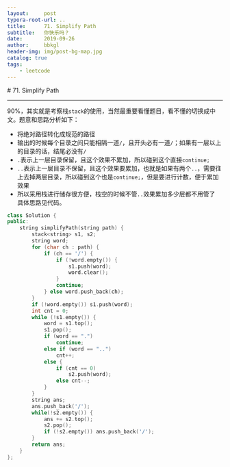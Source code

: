 ```yaml
---
layout:     post
typora-root-url: ..
title:      71. Simplify Path
subtitle:   你快乐吗？
date:       2019-09-26
author:     bbkgl
header-img: img/post-bg-map.jpg
catalog: true
tags:
    - leetcode
---
```


﻿# 71. Simplify Path

---

90%，其实就是考察栈`stack`的使用，当然最重要看懂题目，看不懂的切换成中文。题意和思路分析如下：

- 将绝对路径转化成规范的路径
- 输出的时候每个目录之间只能相隔一道`/`，且开头必有一道`/`；如果有一层以上的目录的话，结尾必没有`/`
- `.`表示上一层目录保留，且这个效果不累加，所以碰到这个直接`continue;`
- `..`表示上一层目录不保留，且这个效果要累加，也就是如果有两个`..`，需要往上去掉两层目录，所以碰到这个也是`continue;`，但是要进行计数，便于累加效果
- 所以采用栈进行储存很方便，栈空的时候不管`..`效果累加多少层都不用管了
具体思路见代码。

```cpp
class Solution {
public:
    string simplifyPath(string path) {
        stack<string> s1, s2;
        string word;
        for (char ch : path) {
            if (ch == '/') {
                if (!word.empty()) {
                    s1.push(word);
                    word.clear();
                }
                continue;
            } else word.push_back(ch);
        }
        if (!word.empty()) s1.push(word);
        int cnt = 0;
        while (!s1.empty()) {
            word = s1.top();
            s1.pop();
            if (word == ".")
                continue;
            else if (word == "..")
                cnt++;
            else {
                if (cnt == 0)
                    s2.push(word);
                else cnt--;
            }
        }
        string ans;
        ans.push_back('/');
        while(!s2.empty()) {
            ans += s2.top();
            s2.pop();
            if (!s2.empty()) ans.push_back('/');
        }
        return ans;
    }
};
```










